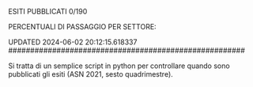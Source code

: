 ESITI PUBBLICATI 0/190 

PERCENTUALI DI PASSAGGIO PER SETTORE:

UPDATED 2024-06-02 20:12:15.618337
###################################################### 

Si tratta di un semplice script in python per controllare quando sono pubblicati gli esiti (ASN 2021, sesto quadrimestre).

